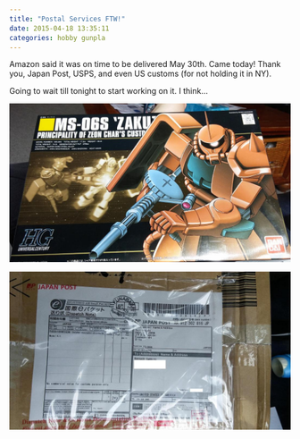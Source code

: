 ```yaml
---
title: "Postal Services FTW!"
date: 2015-04-18 13:35:11
categories: hobby gunpla
---
```

Amazon said it was on time to be delivered May 30th. Came today! Thank you, Japan Post, USPS, and even US customs (for not holding it in NY).

Going to wait till tonight to start working on it. I think...

![Zaku II](/assets/images/Zaku_II.jpg)

![JP USPS](/assets/images/JP_USPS.jpg)

